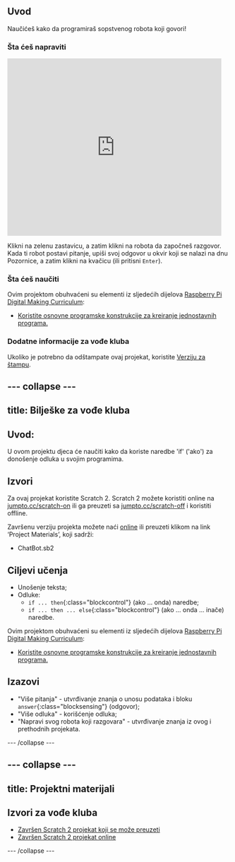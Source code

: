 ## Uvod

Naučićeš kako da programiraš sopstvenog robota koji govori!

### Šta ćeš napraviti

<div class="scratch-preview">
  <iframe allowtransparency="true" width="485" height="402" src="https://scratch.mit.edu/projects/embed/26762091/?autostart=false" frameborder="0"></iframe>
</div>

Klikni na zelenu zastavicu, a zatim klikni na robota da započneš razgovor. Kada ti robot postavi pitanje, upiši svoj odgovor u okvir koji se nalazi na dnu Pozornice, a zatim klikni na kvačicu (ili pritisni `Enter`).

### Šta ćeš naučiti

Ovim projektom obuhvaćeni su elementi iz sljedećih dijelova [Raspberry Pi Digital Making Curriculum](http://rpf.io/curriculum):

+ [Koristite osnovne programske konstrukcije za kreiranje jednostavnih programa.](https://www.raspberrypi.org/curriculum/programming/creator)

### Dodatne informacije za vođe kluba

Ukoliko je potrebno da odštampate ovaj projekat, koristite [Verziju za štampu](https://projects.raspberrypi.org/en/projects/chatbot/print).

## \--- collapse \---

## title: Bilješke za vođe kluba

## Uvod:

U ovom projektu djeca će naučiti kako da koriste naredbe 'if' ('ako') za donošenje odluka u svojim programima.

## Izvori

Za ovaj projekat koristite Scratch 2. Scratch 2 možete koristiti online na [jumpto.cc/scratch-on](http://jumpto.cc/scratch-on) ili ga preuzeti sa [jumpto.cc/scratch-off](http://jumpto.cc/scratch-off) i koristiti offline.

Završenu verziju projekta možete naći [online](http://scratch.mit.edu/projects/26762091/#editor) ili preuzeti klikom na link ‘Project Materials’, koji sadrži:

+ ChatBot.sb2

## Ciljevi učenja

+ Unošenje teksta;
+ Odluke: 
    + `if ... then`{:class="blockcontrol"} (ako ... onda) naredbe;
    + `if ... then ... else`{:class="blockcontrol"} (ako ... onda ... inače) naredbe.

Ovim projektom obuhvaćeni su elementi iz sljedećih dijelova [Raspberry Pi Digital Making Curriculum](http://rpf.io/curriculum):

+ [Koristite osnovne programske konstrukcije za kreiranje jednostavnih programa.](https://www.raspberrypi.org/curriculum/programming/creator)

## Izazovi

+ "Više pitanja" - utvrđivanje znanja o unosu podataka i bloku `answer`{:class="blocksensing"} (odgovor);
+ "Više odluka" - korišćenje odluka;
+ "Napravi svog robota koji razgovara" - utvrđivanje znanja iz ovog i prethodnih projekata.

\--- /collapse \---

## \--- collapse \---

## title: Projektni materijali

## Izvori za vođe kluba

+ [Završen Scratch 2 projekat koji se može preuzeti](resources/ChatBot.sb2)
+ [Završen Scratch 2 projekat online](http://scratch.mit.edu/projects/26762091/#editor)

\--- /collapse \---